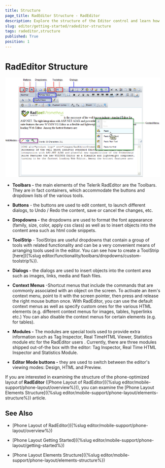 ```yaml
---
title: Structure
page_title: RadEditor Structure - RadEditor
description: Explore the structure of the Editor control and learn how to configure its components effectively.
slug: editor/getting-started/radeditor-structure
tags: radeditor,structure
published: True
position: 1
---
```


# RadEditor Structure

![](images/editor-structure001.png)

* **Toolbars -** the main elements of the Telerik RadEditor are the Toolbars. They are in fact containers, which accommodate the buttons and dropdown lists of the various tools.

* **Buttons** - the buttons are used to edit content, to launch different dialogs, to Undo / Redo the content, save or cancel the changes, etc.

* **Dropdowns -** the dropdowns are used to format the font appearance (family, size, color, apply css class) as well as to insert objects into the content area such as html code snippets.

* **ToolStrip** - ToolStrips are useful dropdowns that contain a group of tools with related functionality and can be a very convenient means of arranging tools used in the editor. You can see how to create a ToolStrip [here]({%slug editor/functionality/toolbars/dropdowns/custom-toolstrip%}).

* **Dialogs -** the dialogs are used to insert objects into the content area such as images, links, media and flash files.

* **Context Menus** -Shortcut menus that include the commands that are commonly associated with an object on the screen. To activate an item's context menu, point to it with the screen pointer, then press and release the right mouse button once. With RadEditor, you can use the default context menus as well as specify custom ones for the various HTML elements (e.g. different context menus for images, tables, hyperlinks etc.) You can also disable the context menus for certain elements (e.g. for tables).

* **Modules -** The modules are special tools used to provide extra information such as Tag Inspector, Real TimeHTML Viewer, Statistics module etc for the RadEditor users . Currently, there are three modules shipped out-of-the box with the editor: Tag Inspector, Real Time HTML Inspector and Statistics Module.

* **Editor Mode buttons -** they are used to switch between the editor's viewing modes: Design, HTML and Preview.

If you are interested in examining the structure of the phone-optimized layout of **RadEditor** ([Phone Layout of RadEditor]({%slug editor/mobile-support/phone-layout/overview%})), you can examine the [Phone Layout Elements Structure]({%slug editor/mobile-support/phone-layout/elements-structure%}) article.

## See Also

 * [Phone Layout of RadEditor]({%slug editor/mobile-support/phone-layout/overview%})

 * [Phone Layout Getting Started]({%slug editor/mobile-support/phone-layout/getting-started%})

 * [Phone Layout Elements Structure]({%slug editor/mobile-support/phone-layout/elements-structure%})
